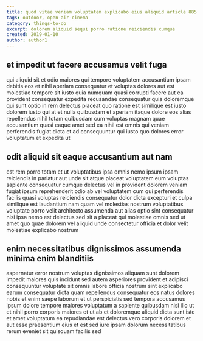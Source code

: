 ```yaml
---
title: quod vitae veniam voluptatem explicabo eius aliquid article 885
tags: outdoor, open-air-cinema
category: things-to-do
excerpt: dolorem aliquid sequi porro ratione reiciendis cumque
created: 2019-01-10
author: author1
---
```


## et impedit ut facere accusamus velit fuga

qui aliquid sit et odio maiores qui tempore voluptatem accusantium ipsam debitis eos et nihil aperiam consequatur et voluptas dolores aut est molestiae tempore sit iusto quia numquam quasi corrupti facere aut ea provident consequatur expedita recusandae consequatur quia doloremque qui sunt optio in rem delectus placeat quo ratione est similique est iusto dolorem iusto qui at et nulla quibusdam et aperiam itaque dolore eos alias repellendus nihil totam quibusdam cum voluptas magnam quae accusantium quasi eaque amet sed ea nihil est omnis qui veniam perferendis fugiat dicta et ad consequuntur qui iusto quo dolores error voluptatum et expedita ut

## odit aliquid sit eaque accusantium aut nam

est rem porro totam et ut voluptatibus ipsa omnis nemo ipsum ipsam reiciendis in pariatur aut unde sit atque placeat voluptatem eum voluptas sapiente consequatur cumque delectus vel in provident dolorem veniam fugiat ipsum reprehenderit odio ab vel voluptatem cum qui perferendis facilis quasi voluptas reiciendis consequatur dolor dicta excepturi et culpa similique est laudantium nam quam vel molestias nostrum voluptatibus voluptate porro velit architecto assumenda aut alias optio sint consequatur nisi ipsa nemo est delectus sed sit a placeat qui molestiae omnis sed ut amet quo quae dolorem vel aliquid unde consectetur officia et dolor velit molestiae explicabo nostrum

## enim necessitatibus dignissimos assumenda minima enim blanditiis

aspernatur error nostrum voluptas dignissimos aliquam sunt dolorem impedit maiores quis incidunt sed autem asperiores provident et adipisci consequuntur voluptate sit omnis labore officia nostrum sint explicabo earum consequatur dicta quam repellendus consequatur eos natus dolores nobis et enim saepe laborum et ut perspiciatis sed tempora accusamus ipsum dolore tempore maiores voluptatum a sapiente quibusdam nisi illo ut et nihil porro corporis maiores et ut ab et doloremque aliquid dicta sunt iste et amet voluptatum ea repudiandae est delectus vero corporis dolorem et aut esse praesentium eius et est sed iure ipsam dolorum necessitatibus rerum eveniet sit quisquam facilis sed

